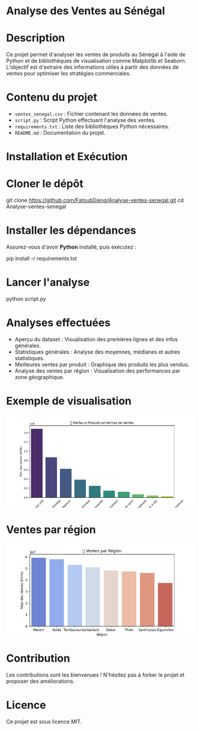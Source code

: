 # Analyse des Ventes au Sénégal

# Description
Ce projet permet d'analyser les ventes de produits au Sénégal à l'aide de Python et de bibliothèques de visualisation comme Matplotlib et Seaborn. L'objectif est d'extraire des informations utiles à partir des données de ventes pour optimiser les stratégies commerciales.

# Contenu du projet
- `ventes_senegal.csv` : Fichier contenant les données de ventes.
- `script.py` : Script Python effectuant l'analyse des ventes.
- `requirements.txt` : Liste des bibliothèques Python nécessaires.
- `README.md` : Documentation du projet.

# Installation et Exécution
#  Cloner le dépôt

git clone https://github.com/FatoubDieng/Analyse-ventes-senegal.git
cd Analyse-ventes-senegal


# Installer les dépendances
Assurez-vous d'avoir **Python** installé, puis exécutez :

pip install -r requirements.txt


# Lancer l'analyse

python script.py


# Analyses effectuées
- Aperçu du dataset : Visualisation des premières lignes et des infos générales.
- Statistiques générales : Analyse des moyennes, médianes et autres statistiques.
- Meilleures ventes par produit : Graphique des produits les plus vendus.
- Analyse des ventes par région : Visualisation des performances par zone géographique.

# Exemple de visualisation

![Meilleures ventes](https://github.com/FatoubDieng/Analyse-ventes-senegal/blob/main/images/produits_top.png)

# Ventes par région 

![Ventes par région](https://github.com/FatoubDieng/Analyse-ventes-senegal/blob/main/images/regions_top.png)

# Contribution

Les contributions sont les bienvenues ! N'hésitez pas à forker le projet et proposer des améliorations.

# Licence
Ce projet est sous licence MIT.

